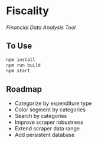 # Fiscality
*Financial Data Analysis Tool*

## To Use
```bash
npm install
npm run build
npm start
```

## Roadmap
* Categorize by expenditure type
* Color segment by categories
* Search by categories
* Improve scraper robustness
* Extend scraper data range
* Add persistent database
